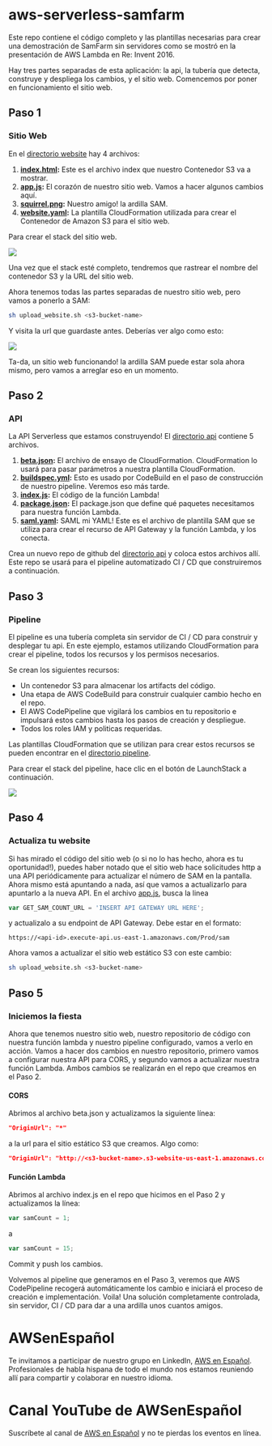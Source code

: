 # aws-serverless-samfarm
Este repo contiene el código completo y las plantillas necesarias para crear una demostración de SamFarm sin servidores como se mostró en  la presentación de AWS Lambda en Re: Invent 2016.

Hay tres partes separadas de esta aplicación: la api, la tubería que detecta, construye y despliega los cambios, y el sitio web.
Comencemos por poner en funcionamiento el sitio web.

## Paso 1

### Sitio Web
En el [directorio website](website/) hay 4 archivos:

1. **[index.html](website/index.html):** Este es el archivo index que nuestro Contenedor S3 va a mostrar.
2. **[app.js](website/app.js):** El corazón de nuestro sitio web. Vamos a hacer algunos cambios aquí.
3. **[squirrel.png](website/squirrel.png):** Nuestro amigo! la ardilla SAM.
4. **[website.yaml](website/website.yaml):** La plantilla CloudFormation utilizada para crear el Contenedor de Amazon S3 para el sitio web.

Para crear el stack del sitio web.

[<img src="https://s3.amazonaws.com/cloudformation-examples/cloudformation-launch-stack.png">](https://console.aws.amazon.com/cloudformation/home?region=us-east-1#/stacks/new?stackName=myteststack&templateURL=https://awscomputeblogimages.s3-us-west-2.amazonaws.com/samfarm-website.yaml)

Una vez que el stack esté completo, tendremos que rastrear el nombre del contenedor S3 y la URL del sitio web.

Ahora tenemos todas las partes separadas de nuestro sitio web, pero vamos a ponerlo a SAM:

```bash
sh upload_website.sh <s3-bucket-name>
```

Y visita la url que guardaste antes. Deberías ver algo como esto:

![](https://tinybits.awsbryan.com/0l1Qd3oMc8.gif)

Ta-da, un sitio web funcionando! la ardilla SAM puede estar sola ahora mismo, pero vamos a arreglar eso en un momento.

## Paso 2
### API
La API Serverless que estamos construyendo! El [directorio api](api/) contiene 5 archivos. 

1. **[beta.json](api/beta.json):** El archivo de ensayo de CloudFormation. CloudFormation lo usará para pasar parámetros a nuestra plantilla CloudFormation.
2. **[buildspec.yml](api/buildspec.yml):** Esto es usado por CodeBuild en el paso de construcción de nuestro pipeline. Veremos eso más tarde.
3. **[index.js](api/index.js):** El código de la función Lambda!
4. **[package.json](api/package.json):** El package.json que define qué paquetes necesitamos para nuestra función Lambda.
5. **[saml.yaml](api/saml.yaml):** SAML mi YAML! Este es el archivo de plantilla SAM que se utiliza para crear el recurso de API Gateway y la función Lambda, y los conecta.

Crea un nuevo repo de github del [directorio api](api/) y coloca estos archivos allí. Este repo se usará para el pipeline automatizado CI / CD que construiremos a continuación.

## Paso 3

### Pipeline
El pipeline es una tubería completa sin servidor de CI / CD para construir y desplegar tu api. En este ejemplo, estamos utilizando CloudFormation para crear el pipeline, todos los recursos y los permisos necesarios.

Se crean los siguientes recursos:

- Un contenedor S3 para almacenar los artifacts del código.
- Una etapa de AWS CodeBuild para construir cualquier cambio hecho en el repo.
- El AWS CodePipeline que vigilará los cambios en tu repositorio e impulsará estos cambios hasta los pasos de creación y despliegue.
- Todos los roles IAM y politicas requeridas.

Las plantillas CloudFormation que se utilizan para crear estos recursos se pueden encontrar en el [directorio pipeline](pipeline/).

Para crear el stack del pipeline, hace clic en el botón de LaunchStack a continuación.

[<img src="https://s3.amazonaws.com/cloudformation-examples/cloudformation-launch-stack.png">](https://console.aws.amazon.com/cloudformation/home?region=us-east-1#/stacks/new?stackName=myteststack&templateURL=https://awscomputeblogimages.s3-us-west-2.amazonaws.com/samfarm-main.yaml)

## Paso 4
### Actualiza tu website
Si has mirado el código del sitio web (o si no lo has hecho, ahora es tu oportunidad!), puedes haber notado que el sitio web hace solicitudes http a una API periódicamente para actualizar el número de SAM en la pantalla. Ahora mismo está apuntando a nada, así que vamos a actualizarlo para apuntarlo a la nueva API. En el archivo [app.js](website/app.js), busca la linea

```javascript
var GET_SAM_COUNT_URL = 'INSERT API GATEWAY URL HERE';
```

y actualizalo a su endpoint de API Gateway. Debe estar en el formato:

```
https://<api-id>.execute-api.us-east-1.amazonaws.com/Prod/sam
```

Ahora vamos a actualizar el sitio web estático S3 con este cambio:

```bash
sh upload_website.sh <s3-bucket-name>
```


## Paso 5
### Iniciemos la fiesta
Ahora que tenemos nuestro sitio web, nuestro repositorio de código con nuestra función lambda y nuestro pipeline configurado, vamos a verlo en acción. Vamos a hacer dos cambios en nuestro repositorio, primero vamos a configurar nuestra API para CORS, y segundo vamos a actualizar nuestra función Lambda. Ambos cambios se realizarán en el repo que creamos en el Paso 2.


#### CORS
Abrimos al archivo beta.json y actualizamos la siguiente línea:

```json
"OriginUrl": "*"
```

a la url para el sitio estático S3 que creamos. Algo como:

```json
"OriginUrl": "http://<s3-bucket-name>.s3-website-us-east-1.amazonaws.com"
```


#### Función Lambda
Abrimos al archivo index.js en el repo que hicimos en el Paso 2 y actualizamos la línea:

```javascript
var samCount = 1;
```

a

```javascript
var samCount = 15;
```

Commit y push los cambios. 

Volvemos al pipeline que generamos en el Paso 3, veremos que AWS CodePipeline recogerá automáticamente los cambio e iniciará el proceso de creación e implementación. Voila! Una solución completamente controlada, sin servidor, CI / CD para dar a una ardilla unos cuantos amigos.


# AWSenEspañol
Te invitamos a participar de nuestro grupo en LinkedIn, [AWS en Español](https://www.linkedin.com/groups/7403992). Profesionales de habla hispana de todo el mundo nos estamos reuniendo allí para compartir y colaborar en nuestro idioma.

# Canal YouTube de AWSenEspañol
Suscríbete al canal de [AWS en Español](https://www.youtube.com/c/AWSenEspañol) y no te pierdas los eventos en línea.

